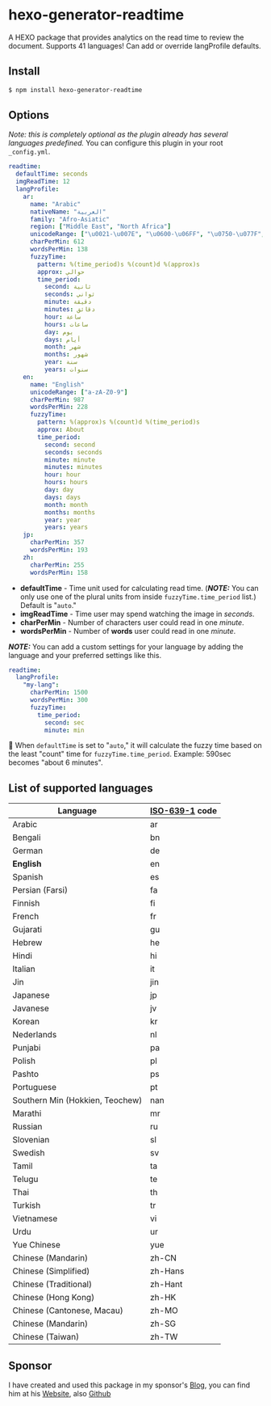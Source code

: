 # hexo-generator-readtime

A HEXO package that provides analytics on the read time to review the document. Supports 41 languages! Can add or override langProfile defaults.

## Install

``` bash
$ npm install hexo-generator-readtime
```

## Options

*Note: this is completely optional as the plugin already has several languages predefined.*
You can configure this plugin in your root `_config.yml`. 

``` yaml
readtime:
  defaultTime: seconds
  imgReadTime: 12
  langProfile:
    ar:
      name: "Arabic"
      nativeName: "العربية"
      family: "Afro-Asiatic"
      region: ["Middle East", "North Africa"]
      unicodeRange: ["\u0021-\u007E", "\u0600-\u06FF", "\u0750-\u077F", "\u0870-\u089F" "\u08A0-\u08FF", "\uFB50-\uFDFF", "\uFE70-\uFEFF"]
      charPerMin: 612
      wordsPerMin: 138
      fuzzyTime:
        pattern: %(time_period)s %(count)d %(approx)s
        approx: حوالي
        time_period:
          second: ثانية
          seconds: ثواني
          minute: دقيقة
          minutes: دقائق
          hour: ساعة
          hours: ساعات
          day: يوم
          days: أيام
          month: شهر
          months: شهور
          year: سنة
          years: سنوات
    en:
      name: "English"
      unicodeRange: ["a-zA-Z0-9"]
      charPerMin: 987
      wordsPerMin: 228
      fuzzyTime:
        pattern: %(approx)s %(count)d %(time_period)s
        approx: About
        time_period:
          second: second
          seconds: seconds
          minute: minute
          minutes: minutes
          hour: hour
          hours: hours
          day: day
          days: days
          month: month
          months: months
          year: year
          years: years
    jp:
      charPerMin: 357
      wordsPerMin: 193
    zh:
      charPerMin: 255
      wordsPerMin: 158
```

- **defaultTime** - Time unit used for calculating read time. (***NOTE:*** You can only use one of the plural units from inside `fuzzyTime.time_period` list.) Default is "`auto`."
- **imgReadTime** - Time user may spend watching the image in *seconds*.
- **charPerMin** - Number of characters user could read in one *minute*.
- **wordsPerMin** - Number of **words** user could read in one *minute*.

***NOTE:*** You can add a custom settings for your language by adding the language and your preferred settings like this.

``` yaml
readtime:
  langProfile:
    "my-lang":
      charPerMin: 1500
      wordsPerMin: 300
      fuzzyTime:
        time_period:
          second: sec
          minute: min
```

📝 When `defaultTime` is set to "`auto`," it will calculate the fuzzy time based on the least "count" time for `fuzzyTime.time_period`. Example: 590sec becomes "about 6 minutes".

## List of supported languages

| Language | [ISO-639-1](https://en.wikipedia.org/wiki/List_of_ISO_639-1_codes) code |
| --- | --- |
| Arabic | ar |
| Bengali | bn |
| German | de |
| **English** | en |
| Spanish | es |
| Persian (Farsi) | fa |
| Finnish | fi |
| French | fr |
| Gujarati | gu |
| Hebrew | he |
| Hindi | hi |
| Italian | it |
| Jin | jin |
| Japanese | jp |
| Javanese | jv |
| Korean | kr |
| Nederlands | nl |
| Punjabi | pa |
| Polish | pl |
| Pashto | ps |
| Portuguese | pt |
| Southern Min (Hokkien, Teochew) | nan |
| Marathi | mr |
| Russian | ru |
| Slovenian | sl |
| Swedish | sv |
| Tamil | ta |
| Telugu | te |
| Thai | th |
| Turkish | tr |
| Vietnamese | vi |
| Urdu | ur |
| Yue Chinese | yue |
| Chinese (Mandarin) | zh-CN |
| Chinese (Simplified) | zh-Hans |
| Chinese (Traditional) | zh-Hant |
| Chinese (Hong Kong) | zh-HK |
| Chinese (Cantonese, Macau) | zh-MO |
| Chinese (Mandarin) | zh-SG |
| Chinese (Taiwan) | zh-TW |

## Sponsor
I have created and used this package in my sponsor's [Blog](https://blog.richiebartlett.com/), you can find him at his [Website](https://blog.richiebartlett.com/), also [Github](https://github.com/lorezyra)